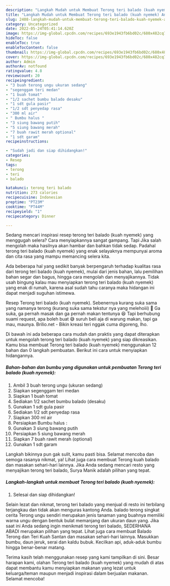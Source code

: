 ```yaml
---
description: "Langkah Mudah untuk Membuat Terong teri balado (kuah nyemek) Anti Gagal"
title: "Langkah Mudah untuk Membuat Terong teri balado (kuah nyemek) Anti Gagal"
slug: 2408-langkah-mudah-untuk-membuat-terong-teri-balado-kuah-nyemek-anti-gagal
category: Uncategorized
date: 2022-05-24T05:41:14.620Z
image: https://img-global.cpcdn.com/recipes/693e1943fb6bd02c/680x482cq70/terong-teri-balado-kuah-nyemek-foto-resep-utama.jpg
hideToc: false
enableToc: true
enableTocContent: false
thumbnail: https://img-global.cpcdn.com/recipes/693e1943fb6bd02c/680x482cq70/terong-teri-balado-kuah-nyemek-foto-resep-utama.jpg
cover: https://img-global.cpcdn.com/recipes/693e1943fb6bd02c/680x482cq70/terong-teri-balado-kuah-nyemek-foto-resep-utama.jpg
author: Admin
authorAv: notfound
ratingvalue: 4.8
reviewcount: 20
recipeingredient:
- "3 buah terong ungu ukuran sedang"
- "segenggam teri medan"
- "1 buah tomat"
- "1/2 sachet bumbu balado desaku"
- "1 sdt gula pasir"
- "1/2 sdt penyedap rasa"
- "300 ml air"
- " Bumbu halus "
- "3 siung bawang putih"
- "5 siung bawang merah"
- "7 buah rawit merah optional"
- "1 sdt garam"
recipeinstructions:

- "Sudah jadi dan siap dihidangkan!"
categories:
- Resep
tags:
- terong
- teri
- balado

katakunci: terong teri balado 
nutrition: 273 calories
recipecuisine: Indonesian
preptime: "PT23M"
cooktime: "PT44M"
recipeyield: "1"
recipecategory: Dinner

---
```



Sedang mencari inspirasi resep terong teri balado (kuah nyemek) yang menggugah selera? Cara menyiapkannya sangat gampang. Tapi Jika salah mengolah maka hasilnya akan hambar dan bahkan tidak sedap. Padahal terong teri balado (kuah nyemek) yang enak selayaknya mempunyai aroma dan cita rasa yang mampu memancing selera kita.


Ada beberapa hal yang sedikit banyak berpengaruh terhadap kualitas rasa dari terong teri balado (kuah nyemek), mulai dari jenis bahan, lalu pemilihan bahan segar dan bagus, hingga cara mengolah dan menyajikannya. Tidak usah bingung kalau mau menyiapkan terong teri balado (kuah nyemek) yang enak di rumah, karena asal sudah tahu caranya maka hidangan ini dapat menjadi suguhan istimewa.

Resep Terong teri balado (kuah nyemek). Sebenernya kurang suka sama yang namanya terong (kurang suka sama tekstur nya yang melehoiii) 🙈 Ga suka, ga pernah masak dan ga pernah makan tentunya 😆 Tapi berhubung suami request, apa boleh buat 😅 suruh beli aja di warung makan, tapi ga mau, maunya. Brilio.net - Bikin kreasi teri nggak cuma digoreng, lho.


Di bawah ini ada beberapa cara mudah dan praktis yang dapat diterapkan untuk mengolah terong teri balado (kuah nyemek) yang siap dikreasikan. Kamu bisa membuat Terong teri balado (kuah nyemek) menggunakan 12 bahan dan 0 langkah pembuatan. Berikut ini cara untuk menyiapkan hidangannya.

<!--inarticleads1-->

##### Bahan-bahan dan bumbu yang digunakan untuk pembuatan Terong teri balado (kuah nyemek):

1. Ambil 3 buah terong ungu (ukuran sedang)
1. Siapkan segenggam teri medan
1. Siapkan 1 buah tomat
1. Sediakan 1/2 sachet bumbu balado (desaku)
1. Gunakan 1 sdt gula pasir
1. Sediakan 1/2 sdt penyedap rasa
1. Siapkan 300 ml air
1. Persiapkan  Bumbu halus :
1. Gunakan 3 siung bawang putih
1. Persiapkan 5 siung bawang merah
1. Siapkan 7 buah rawit merah (optional)
1. Gunakan 1 sdt garam


Langkah bikinnya pun gak sulit, kamu pasti bisa. Selamat mencoba dan semoga rasanya nikmat, ya! Lihat juga cara membuat Terong kuah balado dan masakan sehari-hari lainnya. Jika Anda sedang mencari resto yang menyajikan terong teri balado, Surya Manik adalah pilihan yang tepat. 

<!--inarticleads2-->

##### Langkah-langkah untuk membuat Terong teri balado (kuah nyemek):


1. Selesai dan siap dihidangkan!

Selain lezat dan nikmat, terong teri balado yang menjual di resto ini terbilang terjangkau dan tidak akan menguras kantong Anda. balado terong singkat cerita Terong ungu sendiri merupakan jenis tanaman yang buahnya memiliki warna ungu dengan bentuk bulat memanjang dan ukuran daun yang. Jika saat ini Anda sedang ingin menikmati terong teri balado, SEDERHANA ABADI merupakan pilihan yang tepat. Lihat juga cara membuat Balado Terong dan Teri Kuah Santan dan masakan sehari-hari lainnya. Masukkan bumbu, daun jeruk, serai dan kaldu bubuk. Kecilkan api, aduk-aduk bumbu hingga benar-benar matang. 

Terima kasih telah menggunakan resep yang kami tampilkan di sini. Besar harapan kami, olahan Terong teri balado (kuah nyemek) yang mudah di atas dapat membantu kamu menyiapkan makanan yang lezat untuk keluarga/teman maupun menjadi inspirasi dalam berjualan makanan. Selamat mencoba!

